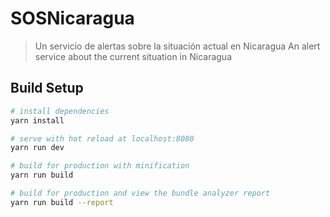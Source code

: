 # SOSNicaragua

> Un servicio de alertas sobre la situación actual en Nicaragua
> An alert service about the current situation in Nicaragua

## Build Setup

``` bash
# install dependencies
yarn install

# serve with hot reload at localhost:8080
yarn run dev

# build for production with minification
yarn run build

# build for production and view the bundle analyzer report
yarn run build --report
```
